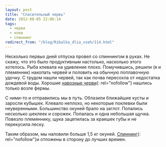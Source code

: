 ```yaml
---
layout: post
title: "Спасительный червь"
date: 2012-08-05 22:06:14
tags:
  - черви
  - клев
  - спиннинг
redirect_from: "/blog/Ribalka_dlia_vseh/114.html"
---
```

Несколько первых дней отпуска провел со спиннингом в руках. Не скажу,
что это было продуктивным настолько, насколько этого хотелось. Рыба
клевала на удивление плохо. Помучившись, решили (я и племянник) накопать
червей и половить на обычную поплавочную удочку. С трудом нашли червей,
так как почва пересохла от недостатка дождевой воды. Хорошие [навозные
черви][1]{: rel="nofollow"} нашлись только возле фермы.

С ними-то и отправились мы в путь. Облазили ближайшие кусты и заросли
кубышек. Клевало неплохо, но некоторые поклевки были неуверенными.
Большинство окуней брало на заглот. Попались несколько шеклеек и
сорожек. Попалась и одна небольшая щучка. Повезло племяннику, щука
зацепилась за краешек губы и не перекусила леску.

Таким образом, мы наловили больше 1,5 кг окуней. [Спиннинг][2]{:
rel="nofollow"}и отложены в сторону до лучших времен.

[1]: http://fishingguru.ru/blog/nazhivka/64.html
[2]: http://fishingguru.ru/blog/sposoby/67.html

